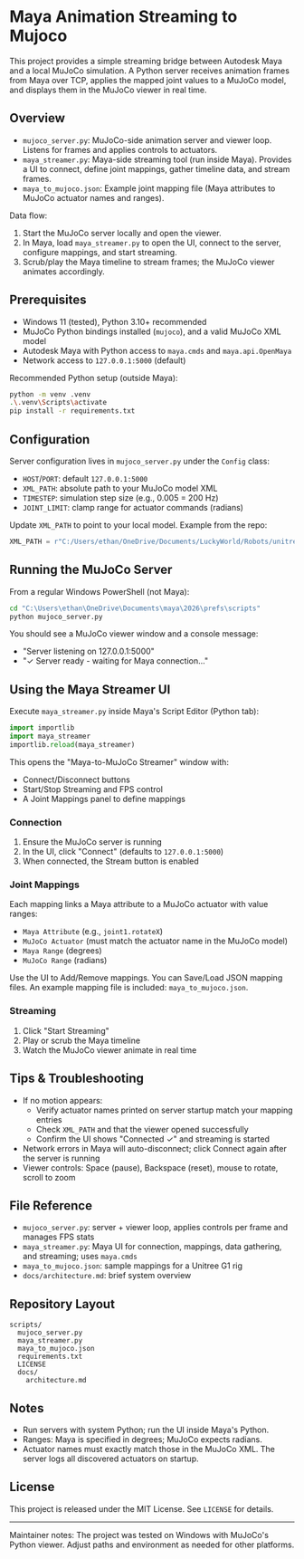 # Maya Animation Streaming to Mujoco

This project provides a simple streaming bridge between Autodesk Maya and a local MuJoCo simulation. A Python server receives animation frames from Maya over TCP, applies the mapped joint values to a MuJoCo model, and displays them in the MuJoCo viewer in real time.

## Overview

- `mujoco_server.py`: MuJoCo-side animation server and viewer loop. Listens for frames and applies controls to actuators.
- `maya_streamer.py`: Maya-side streaming tool (run inside Maya). Provides a UI to connect, define joint mappings, gather timeline data, and stream frames.
- `maya_to_mujoco.json`: Example joint mapping file (Maya attributes to MuJoCo actuator names and ranges).

Data flow:
1) Start the MuJoCo server locally and open the viewer.
2) In Maya, load `maya_streamer.py` to open the UI, connect to the server, configure mappings, and start streaming.
3) Scrub/play the Maya timeline to stream frames; the MuJoCo viewer animates accordingly.

## Prerequisites

- Windows 11 (tested), Python 3.10+ recommended
- MuJoCo Python bindings installed (`mujoco`), and a valid MuJoCo XML model
- Autodesk Maya with Python access to `maya.cmds` and `maya.api.OpenMaya`
- Network access to `127.0.0.1:5000` (default)

Recommended Python setup (outside Maya):
```bash
python -m venv .venv
.\.venv\Scripts\activate
pip install -r requirements.txt
```

## Configuration

Server configuration lives in `mujoco_server.py` under the `Config` class:

- `HOST`/`PORT`: default `127.0.0.1:5000`
- `XML_PATH`: absolute path to your MuJoCo model XML
- `TIMESTEP`: simulation step size (e.g., 0.005 = 200 Hz)
- `JOINT_LIMIT`: clamp range for actuator commands (radians)

Update `XML_PATH` to point to your local model. Example from the repo:

```python
XML_PATH = r"C:/Users/ethan/OneDrive/Documents/LuckyWorld/Robots/unitree_g1_new/scene.xml"
```

## Running the MuJoCo Server

From a regular Windows PowerShell (not Maya):

```bash
cd "C:\Users\ethan\OneDrive\Documents\maya\2026\prefs\scripts"
python mujoco_server.py
```

You should see a MuJoCo viewer window and a console message:

- "Server listening on 127.0.0.1:5000"
- "✓ Server ready - waiting for Maya connection..."

## Using the Maya Streamer UI

Execute `maya_streamer.py` inside Maya's Script Editor (Python tab):

```python
import importlib
import maya_streamer
importlib.reload(maya_streamer)
```

This opens the "Maya-to-MuJoCo Streamer" window with:
- Connect/Disconnect buttons
- Start/Stop Streaming and FPS control
- A Joint Mappings panel to define mappings

### Connection
1) Ensure the MuJoCo server is running
2) In the UI, click "Connect" (defaults to `127.0.0.1:5000`)
3) When connected, the Stream button is enabled

### Joint Mappings
Each mapping links a Maya attribute to a MuJoCo actuator with value ranges:
- `Maya Attribute` (e.g., `joint1.rotateX`)
- `MuJoCo Actuator` (must match the actuator name in the MuJoCo model)
- `Maya Range` (degrees)
- `MuJoCo Range` (radians)

Use the UI to Add/Remove mappings. You can Save/Load JSON mapping files. An example mapping file is included: `maya_to_mujoco.json`.

### Streaming
1) Click "Start Streaming"
2) Play or scrub the Maya timeline
3) Watch the MuJoCo viewer animate in real time

## Tips & Troubleshooting

- If no motion appears:
  - Verify actuator names printed on server startup match your mapping entries
  - Check `XML_PATH` and that the viewer opened successfully
  - Confirm the UI shows "Connected ✓" and streaming is started
- Network errors in Maya will auto-disconnect; click Connect again after the server is running
- Viewer controls: Space (pause), Backspace (reset), mouse to rotate, scroll to zoom

## File Reference

- `mujoco_server.py`: server + viewer loop, applies controls per frame and manages FPS stats
- `maya_streamer.py`: Maya UI for connection, mappings, data gathering, and streaming; uses `maya.cmds`
- `maya_to_mujoco.json`: sample mappings for a Unitree G1 rig
- `docs/architecture.md`: brief system overview

## Repository Layout

```
scripts/
  mujoco_server.py
  maya_streamer.py
  maya_to_mujoco.json
  requirements.txt
  LICENSE
  docs/
    architecture.md
```

## Notes

- Run servers with system Python; run the UI inside Maya's Python.
- Ranges: Maya is specified in degrees; MuJoCo expects radians.
- Actuator names must exactly match those in the MuJoCo XML. The server logs all discovered actuators on startup.

## License

This project is released under the MIT License. See `LICENSE` for details.

---

Maintainer notes: The project was tested on Windows with MuJoCo's Python viewer. Adjust paths and environment as needed for other platforms.


